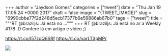 
+++
author = "Jaydson Gomes"
categories = ["tweet"]
date = "Thu Jan 19 17:05:24 +0000 2017"
draft = false
image = "{TWEET_IMAGE}"
slug = "6990cbbe77f2d248d5ecb17377b6e59886ab67b0"
tags = ["tweet"]
title = """RT @braziljs: Já está no ..."""
+++
RT @braziljs: Já está no ar a Weekly #178  :D
Confere lá em artigo e vídeo  ;)

https://t.co/I57zoQ6SRf https://t.co/varLT3pMPr

![](/images/tweet-media/822127832973410304-C2igqWKXAAAwQNZ.jpg)